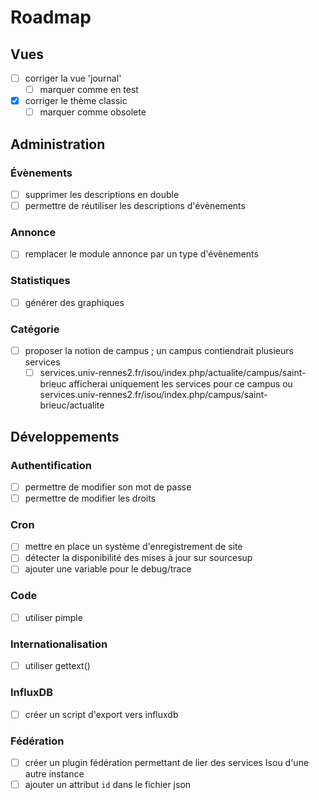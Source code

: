 # Roadmap

## Vues
- [ ] corriger la vue 'journal'
    - [ ] marquer comme en test
- [x] corriger le thème classic
    - [ ] marquer comme obsolete

## Administration
### Évènements
- [ ] supprimer les descriptions en double
- [ ] permettre de réutiliser les descriptions d'évènements

### Annonce
- [ ] remplacer le module annonce par un type d'évènements

### Statistiques
- [ ] générer des graphiques

### Catégorie
- [ ] proposer la notion de campus ; un campus contiendrait plusieurs services
    - [ ] services.univ-rennes2.fr/isou/index.php/actualite/campus/saint-brieuc afficherai uniquement les services pour ce campus
        ou services.univ-rennes2.fr/isou/index.php/campus/saint-brieuc/actualite

## Développements
### Authentification
- [ ] permettre de modifier son mot de passe
- [ ] permettre de modifier les droits

### Cron
- [ ] mettre en place un système d'enregistrement de site
- [ ] détecter la disponibilité des mises à jour sur sourcesup
- [ ] ajouter une variable pour le debug/trace

### Code
- [ ] utiliser pimple

### Internationalisation
- [ ] utiliser gettext()

### InfluxDB
- [ ] créer un script d'export vers influxdb

### Fédération
- [ ] créer un plugin fédération permettant de lier des services Isou d'une autre instance
- [ ] ajouter un attribut `id` dans le fichier json
